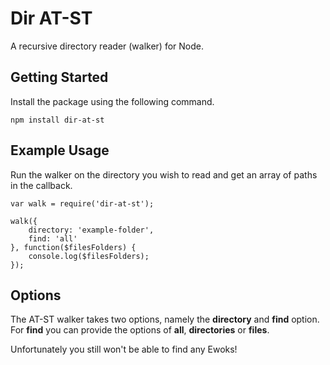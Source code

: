 # Dir AT-ST
A recursive directory reader (walker) for Node.

## Getting Started
Install the package using the following command.

```
npm install dir-at-st
```

## Example Usage
Run the walker on the directory you wish to read and get an array of paths in the callback.

```
var walk = require('dir-at-st');

walk({
	directory: 'example-folder',
	find: 'all'
}, function($filesFolders) {
	console.log($filesFolders);
});
```

## Options
The AT-ST walker takes two options, namely the **directory** and **find** option. For **find** you can provide the options of **all**, **directories** or **files**.

Unfortunately you still won't be able to find any Ewoks!
